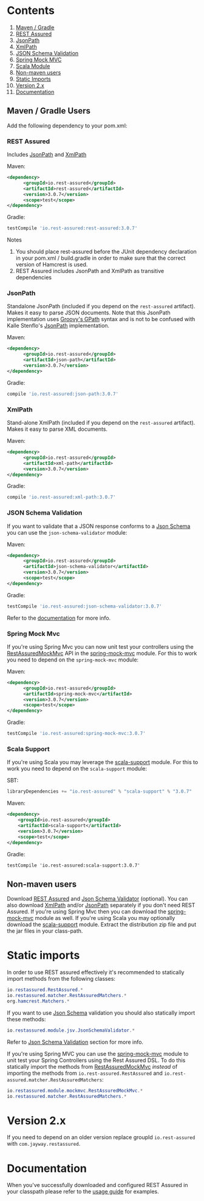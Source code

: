 # Contents
1. [Maven / Gradle](#maven--gradle-users)
  1. [REST Assured](#rest-assured)
  1. [JsonPath](#jsonpath)
  1. [XmlPath](#xmlpath)
  1. [JSON Schema Validation](#json-schema-validation)
  1. [Spring Mock MVC](#spring-mock-mvc)
  1. [Scala Module](#scala-support)
1. [Non-maven users](#non-maven-users)
1. [Static Imports](#static-imports)
1. [Version 2.x](#version-2x)
1. [Documentation](#documentation)

## Maven / Gradle Users ##
Add the following dependency to your pom.xml:

### REST Assured ###
Includes [JsonPath](#jsonpath) and [XmlPath](#xmlpath)

Maven:
```xml
<dependency>
      <groupId>io.rest-assured</groupId>
      <artifactId>rest-assured</artifactId>
      <version>3.0.7</version>
      <scope>test</scope>
</dependency>
```

Gradle:
```groovy
testCompile 'io.rest-assured:rest-assured:3.0.7'
```

Notes
  1. You should place rest-assured before the JUnit dependency declaration in your pom.xml / build.gradle in order to make sure that the correct version of Hamcrest is used.
  1. REST Assured includes JsonPath and XmlPath as transitive dependencies

### JsonPath ###
Standalone JsonPath (included if you depend on the `rest-assured` artifact). Makes it easy to parse JSON documents. Note that this JsonPath implementation uses <a href='http://groovy-lang.org/processing-xml.html#_gpath'>Groovy's GPath</a> syntax and is not to be confused with Kalle Stenflo's <a href='https://github.com/json-path/JsonPath'>JsonPath</a> implementation.

Maven:
```xml
<dependency>
      <groupId>io.rest-assured</groupId>
      <artifactId>json-path</artifactId>
      <version>3.0.7</version>
</dependency>
```

Gradle:
```groovy
compile 'io.rest-assured:json-path:3.0.7'
```

### XmlPath ###
Stand-alone XmlPath (included if you depend on the `rest-assured` artifact). Makes it easy to parse XML documents.

Maven:
```xml
<dependency>
      <groupId>io.rest-assured</groupId>
      <artifactId>xml-path</artifactId>
      <version>3.0.7</version>
</dependency>
```

Gradle:
```groovy
compile 'io.rest-assured:xml-path:3.0.7'
```

### JSON Schema Validation ###
If you want to validate that a JSON response conforms to a [Json Schema](http://json-schema.org/) you can use the `json-schema-validator` module:

Maven:
```xml
<dependency>
      <groupId>io.rest-assured</groupId>
      <artifactId>json-schema-validator</artifactId>
      <version>3.0.7</version>
      <scope>test</scope>
</dependency>
```

Gradle:
```groovy
testCompile 'io.rest-assured:json-schema-validator:3.0.7'
```

Refer to the [documentation](Usage#json-schema-validation) for more info.

### Spring Mock Mvc ###
If you're using Spring Mvc you can now unit test your controllers using the [RestAssuredMockMvc](http://static.javadoc.io/io.rest-assured/spring-mock-mvc/3.0.7/com/jayway/restassured/module/mockmvc/RestAssuredMockMvc.html) API in the [spring-mock-mvc](https://github.com/jayway/rest-assured/wiki/Usage#spring-mock-mvc-module) module. For this to work you need to depend on the `spring-mock-mvc` module:

Maven:
```xml
<dependency>
      <groupId>io.rest-assured</groupId>
      <artifactId>spring-mock-mvc</artifactId>
      <version>3.0.7</version>
      <scope>test</scope>
</dependency>
```

Gradle:
```groovy
testCompile 'io.rest-assured:spring-mock-mvc:3.0.7'
```

### Scala Support ###
If you're using Scala you may leverage the [scala-support](https://github.com/jayway/rest-assured/wiki/Usage#scala-support-module) module. For this to work you need to depend on the `scala-support` module:

SBT:
```scala
libraryDependencies += "io.rest-assured" % "scala-support" % "3.0.7"
```

Maven:
```xml
<dependency>
    <groupId>io.rest-assured</groupId>
    <artifactId>scala-support</artifactId>
    <version>3.0.7</version>
    <scope>test</scope>
</dependency>
```

Gradle:
```xml
testCompile 'io.rest-assured:scala-support:3.0.7'
```
## Non-maven users ##
Download [REST Assured](http://dl.bintray.com/johanhaleby/generic/rest-assured-3.0.7-dist.zip) and [Json Schema Validator](http://dl.bintray.com/johanhaleby/generic/json-schema-validator-3.0.7-dist.zip) (optional). You can also download [XmlPath](http://dl.bintray.com/johanhaleby/generic/xml-path-3.0.7-dist.zip) and/or [JsonPath](http://dl.bintray.com/johanhaleby/generic/json-path-3.0.7-dist.zip) separately if you don't need REST Assured. If you're using Spring Mvc then you can download the [spring-mock-mvc](http://dl.bintray.com/johanhaleby/generic/spring-mock-mvc-3.0.7-dist.zip) module as well. If you're using Scala you may optionally download the [scala-support](http://dl.bintray.com/johanhaleby/generic/scala-support-3.0.7-dist.zip) module. Extract the distribution zip file and put the jar files in your class-path.

# Static imports #

In order to use REST assured effectively it's recommended to statically import methods from the following classes:

```java
io.restassured.RestAssured.*
io.restassured.matcher.RestAssuredMatchers.*
org.hamcrest.Matchers.*
```

If you want to use [Json Schema](http://json-schema.org/) validation you should also statically import these methods:

```java
io.restassured.module.jsv.JsonSchemaValidator.*
```

Refer to [Json Schema Validation](#json-schema-validation) section for more info.

If you're using Spring MVC you can use the [spring-mock-mvc](https://github.com/jayway/rest-assured/wiki/Usage#spring-mock-mvc-module) module to unit test your Spring Controllers using the Rest Assured DSL. To do this statically import the methods from [RestAssuredMockMvc](http://static.javadoc.io/io.rest-assured/spring-mock-mvc/3.0.7/com/jayway/restassured/module/mockmvc/RestAssuredMockMvc.html) _instead_ of importing the methods from `io.rest-assured.RestAssured` and `io.rest-assured.matcher.RestAssuredMatchers`:

```java
io.restassured.module.mockmvc.RestAssuredMockMvc.*
io.restassured.matcher.RestAssuredMatchers.*
```
# Version 2.x #

If you need to depend on an older version replace groupId `io.rest-assured` with `com.jayway.restassured`.

# Documentation #
When you've successfully downloaded and configured REST Assured in your classpath please refer to the [usage guide](Usage) for examples.

